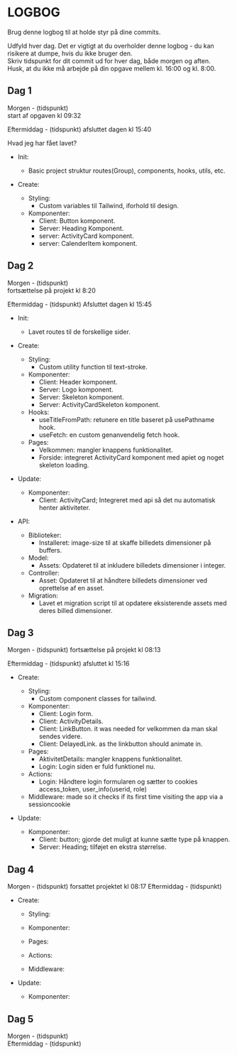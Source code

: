 # LOGBOG

Brug denne logbog til at holde styr på dine commits.

Udfyld hver dag. Det er vigtigt at du overholder denne logbog - du kan risikere at dumpe, hvis du ikke bruger den.  
Skriv tidspunkt for dit commit ud for hver dag, både morgen og aften.  
Husk, at du ikke må arbejde på din opgave mellem kl. 16:00 og kl. 8:00.

## Dag 1

Morgen - (tidspunkt)  
start af opgaven kl 09:32

Eftermiddag - (tidspunkt)
afsluttet dagen kl 15:40

Hvad jeg har fået lavet?

* Init: 
  * Basic project struktur routes(Group), components, hooks, utils, etc.

* Create:
  * Styling: 
    * Custom variables til Tailwind, iforhold til design.
  * Komponenter:
    * Client: Button komponent.
    * Server: Heading Komponent.
    * server: ActivityCard komponent.
    * server: CalenderItem komponent.

## Dag 2

Morgen - (tidspunkt)  
fortsættelse på projekt kl 8:20

Eftermiddag - (tidspunkt)
Afsluttet dagen kl 15:45

* Init: 
  * Lavet routes til de forskellige sider.

* Create:
  * Styling: 
    * Custom utility function til text-stroke.
  * Komponenter:
    * Client: Header komponent.
    * Server: Logo komponent.
    * Server: Skeleton komponent. 
    * Server: ActivityCardSkeleton komponent.
  * Hooks:
    * useTitleFromPath: retunere en title baseret på usePathname hook.
    * useFetch: en custom genanvendelig fetch hook.
  * Pages:
    * Velkommen: mangler knappens funktionalitet.
    * Forside: integreret ActivityCard komponent med apiet og noget skeleton loading.

* Update:
  * Komponenter:
    * Client: ActivityCard; Integreret med api så det nu automatisk henter aktiviteter.

* API:
  * Biblioteker:
    * Installeret: image-size til at skaffe billedets dimensioner på buffers.
  * Model:
    * Assets: Opdateret til at inkludere billedets dimensioner i integer.
  * Controller:
    * Asset: Opdateret til at håndtere billedets dimensioner ved oprettelse af en asset.
  * Migration:
    * Lavet et migration script til at opdatere eksisterende assets med deres billed dimensioner.

## Dag 3

Morgen - (tidspunkt)
fortsættelse på projekt kl 08:13

Eftermiddag - (tidspunkt)
afsluttet kl 15:16

* Create:
  * Styling: 
    * Custom component classes for tailwind.
  * Komponenter:
    * Client: Login form.
    * Client: ActivityDetails.
    * Client: LinkButton. it was needed for velkommen da man skal sendes videre.
    * Client: DelayedLink. as the linkbutton should animate in.
  * Pages:
    * AktivitetDetails: mangler knappens funktionalitet.
    * Login: Login siden er fuld funktionel nu.
  * Actions:
    * Login: Håndtere login formularen og sætter to cookies access_token, user_info(userid, role)
  * Middleware: made so it checks if its first time visiting the app via a sessioncookie

* Update:
  * Komponenter:
    * Client: button; gjorde det muligt at kunne sætte type på knappen.
    * Server: Heading; tilføjet en ekstra størrelse.


## Dag 4

Morgen - (tidspunkt)
forsattet projektet kl 08:17
Eftermiddag - (tidspunkt)

* Create:
  * Styling: 

  * Komponenter:
    
  * Pages:
    
  * Actions:
    
  * Middleware: 
  
* Update:
  * Komponenter:
    
## Dag 5

Morgen - (tidspunkt)  
Eftermiddag - (tidspunkt)
